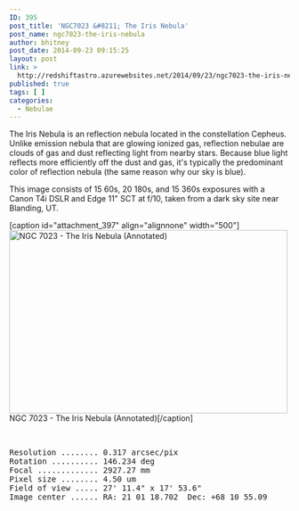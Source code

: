 ```yaml
---
ID: 395
post_title: 'NGC7023 &#8211; The Iris Nebula'
post_name: ngc7023-the-iris-nebula
author: bhitney
post_date: 2014-09-23 09:15:25
layout: post
link: >
  http://redshiftastro.azurewebsites.net/2014/09/23/ngc7023-the-iris-nebula/
published: true
tags: [ ]
categories:
  - Nebulae
---
```

The Iris Nebula is an reflection nebula located in the constellation Cepheus.  Unlike emission nebula that are glowing ionized gas, reflection nebulae are clouds of gas and dust reflecting light from nearby stars. Because blue light reflects more efficiently off the dust and gas, it's typically the predominant color of reflection nebula (the same reason why our sky is blue).

This image consists of 15 60s, 20 180s, and 15 360s exposures with a Canon T4i DSLR and Edge 11" SCT at f/10, taken from a dark sky site near Blanding, UT.

[caption id="attachment_397" align="alignnone" width="500"]<a href="http://redshiftastro.azurewebsites.net/wp-content/uploads/2015/11/Iris-1600-annotated.jpg"><img class="size-medium wp-image-397" src="http://redshiftastro.azurewebsites.net/wp-content/uploads/2015/11/Iris-1600-annotated-500x329.jpg" alt="NGC 7023 - The Iris Nebula (Annotated)" width="500" height="329" /></a> NGC 7023 - The Iris Nebula (Annotated)[/caption]

&nbsp;
<pre>Resolution ........ 0.317 arcsec/pix
Rotation .......... 146.234 deg
Focal ............. 2927.27 mm
Pixel size ........ 4.50 um
Field of view ..... 27' 11.4" x 17' 53.6"
Image center ...... RA: 21 01 18.702  Dec: +68 10 55.09
</pre>